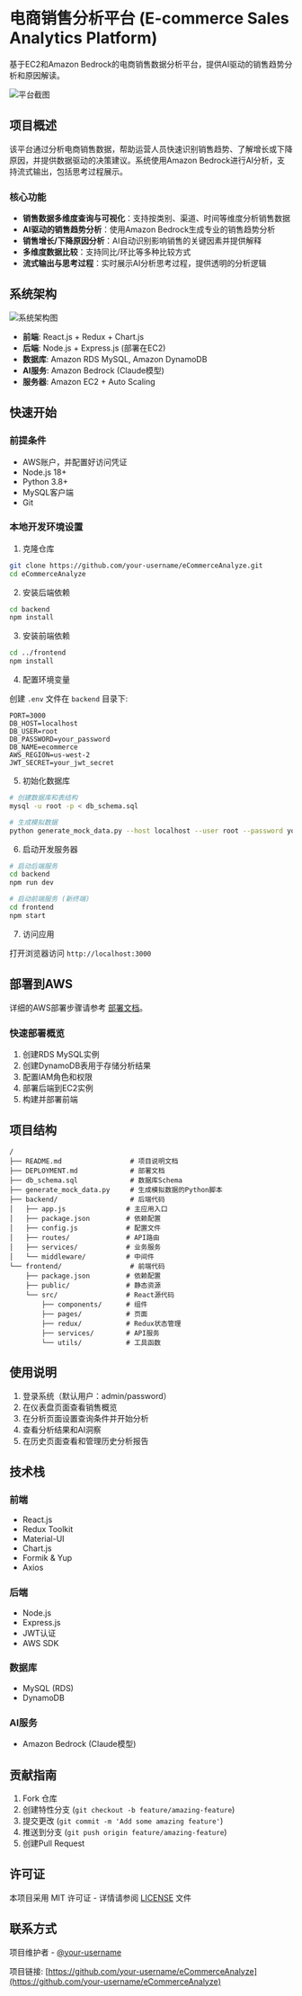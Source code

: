 # 电商销售分析平台 (E-commerce Sales Analytics Platform)

基于EC2和Amazon Bedrock的电商销售数据分析平台，提供AI驱动的销售趋势分析和原因解读。

![平台截图](https://via.placeholder.com/800x400?text=E-commerce+Analytics+Platform)

## 项目概述

该平台通过分析电商销售数据，帮助运营人员快速识别销售趋势、了解增长或下降原因，并提供数据驱动的决策建议。系统使用Amazon Bedrock进行AI分析，支持流式输出，包括思考过程展示。

### 核心功能

- **销售数据多维度查询与可视化**：支持按类别、渠道、时间等维度分析销售数据
- **AI驱动的销售趋势分析**：使用Amazon Bedrock生成专业的销售趋势分析
- **销售增长/下降原因分析**：AI自动识别影响销售的关键因素并提供解释
- **多维度数据比较**：支持同比/环比等多种比较方式
- **流式输出与思考过程**：实时展示AI分析思考过程，提供透明的分析逻辑

## 系统架构

![系统架构图](https://via.placeholder.com/800x400?text=System+Architecture)

- **前端**: React.js + Redux + Chart.js
- **后端**: Node.js + Express.js (部署在EC2)
- **数据库**: Amazon RDS MySQL, Amazon DynamoDB
- **AI服务**: Amazon Bedrock (Claude模型)
- **服务器**: Amazon EC2 + Auto Scaling

## 快速开始

### 前提条件

- AWS账户，并配置好访问凭证
- Node.js 18+
- Python 3.8+
- MySQL客户端
- Git

### 本地开发环境设置

1. 克隆仓库

```bash
git clone https://github.com/your-username/eCommerceAnalyze.git
cd eCommerceAnalyze
```

2. 安装后端依赖

```bash
cd backend
npm install
```

3. 安装前端依赖

```bash
cd ../frontend
npm install
```

4. 配置环境变量

创建 `.env` 文件在 `backend` 目录下:

```
PORT=3000
DB_HOST=localhost
DB_USER=root
DB_PASSWORD=your_password
DB_NAME=ecommerce
AWS_REGION=us-west-2
JWT_SECRET=your_jwt_secret
```

5. 初始化数据库

```bash
# 创建数据库和表结构
mysql -u root -p < db_schema.sql

# 生成模拟数据
python generate_mock_data.py --host localhost --user root --password your_password --database ecommerce
```

6. 启动开发服务器

```bash
# 启动后端服务
cd backend
npm run dev

# 启动前端服务 (新终端)
cd frontend
npm start
```

7. 访问应用

打开浏览器访问 `http://localhost:3000`

## 部署到AWS

详细的AWS部署步骤请参考 [部署文档](DEPLOYMENT.md)。

### 快速部署概览

1. 创建RDS MySQL实例
2. 创建DynamoDB表用于存储分析结果
3. 配置IAM角色和权限
4. 部署后端到EC2实例
5. 构建并部署前端

## 项目结构

```
/
├── README.md                 # 项目说明文档
├── DEPLOYMENT.md             # 部署文档
├── db_schema.sql             # 数据库Schema
├── generate_mock_data.py     # 生成模拟数据的Python脚本
├── backend/                  # 后端代码
│   ├── app.js               # 主应用入口
│   ├── package.json         # 依赖配置
│   ├── config.js            # 配置文件
│   ├── routes/              # API路由
│   ├── services/            # 业务服务
│   └── middleware/          # 中间件
└── frontend/                 # 前端代码
    ├── package.json         # 依赖配置
    ├── public/              # 静态资源
    └── src/                 # React源代码
        ├── components/      # 组件
        ├── pages/           # 页面
        ├── redux/           # Redux状态管理
        ├── services/        # API服务
        └── utils/           # 工具函数
```

## 使用说明

1. 登录系统（默认用户：admin/password）
2. 在仪表盘页面查看销售概览
3. 在分析页面设置查询条件并开始分析
4. 查看分析结果和AI洞察
5. 在历史页面查看和管理历史分析报告

## 技术栈

### 前端
- React.js
- Redux Toolkit
- Material-UI
- Chart.js
- Formik & Yup
- Axios

### 后端
- Node.js
- Express.js
- JWT认证
- AWS SDK

### 数据库
- MySQL (RDS)
- DynamoDB

### AI服务
- Amazon Bedrock (Claude模型)

## 贡献指南

1. Fork 仓库
2. 创建特性分支 (`git checkout -b feature/amazing-feature`)
3. 提交更改 (`git commit -m 'Add some amazing feature'`)
4. 推送到分支 (`git push origin feature/amazing-feature`)
5. 创建Pull Request

## 许可证

本项目采用 MIT 许可证 - 详情请参阅 [LICENSE](LICENSE) 文件

## 联系方式

项目维护者 - [@your-username](https://github.com/your-username)

项目链接: [https://github.com/your-username/eCommerceAnalyze](https://github.com/your-username/eCommerceAnalyze)